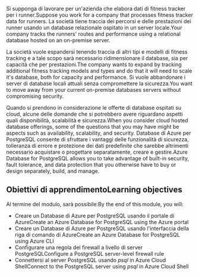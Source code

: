 <span data-ttu-id="8ec01-101">Si supponga di lavorare per un'azienda che elabora dati di fitness tracker per i runner.</span><span class="sxs-lookup"><span data-stu-id="8ec01-101">Suppose you work for a company that processes fitness tracker data for runners.</span></span> <span data-ttu-id="8ec01-102">La società tiene traccia dei percorsi e delle prestazioni dei runner usando un database relazionale ospitato in un server locale.</span><span class="sxs-lookup"><span data-stu-id="8ec01-102">Your company tracks the runners' routes and performance using a relational database hosted on an on-premise server.</span></span>

<span data-ttu-id="8ec01-103">La società vuole espandersi tenendo traccia di altri tipi e modelli di fitness tracking e a tale scopo sarà necessario ridimensionare il database, sia per capacità che per prestazioni.</span><span class="sxs-lookup"><span data-stu-id="8ec01-103">The company wants to expand by tracking additional fitness tracking models and types and do that it will need to scale it's database, both for capacity and performance.</span></span> <span data-ttu-id="8ec01-104">Si vuole abbandonare i server di database locali attuali senza compromettere la sicurezza.</span><span class="sxs-lookup"><span data-stu-id="8ec01-104">You want to move away from your current on-premise databases servers without compromising security.</span></span>

<span data-ttu-id="8ec01-105">Quando si prendono in considerazione le offerte di database ospitati su cloud, alcune delle domande che si potrebbero avere riguardano aspetti quali disponibilità, scalabilità e sicurezza.</span><span class="sxs-lookup"><span data-stu-id="8ec01-105">When you consider cloud hosted database offerings, some of the questions that you may have might be aspects such as availability, scalability, and security.</span></span> <span data-ttu-id="8ec01-106">Database di Azure per PostgreSQL consente di sfruttare i vantaggi delle funzionalità di sicurezza, tolleranza di errore e protezione dei dati predefinite che sarebbe altrimenti necessario acquistare o progettare separatamente, creare e gestire.</span><span class="sxs-lookup"><span data-stu-id="8ec01-106">Azure Database for PostgreSQL allows you to take advantage of built-in security, fault tolerance, and data protection that you otherwise have to buy or design separately, build, and manage.</span></span>

## <a name="learning-objectives"></a><span data-ttu-id="8ec01-107">Obiettivi di apprendimento</span><span class="sxs-lookup"><span data-stu-id="8ec01-107">Learning objectives</span></span>

<span data-ttu-id="8ec01-108">Al termine del modulo, sarà possibile:</span><span class="sxs-lookup"><span data-stu-id="8ec01-108">By the end of this module, you will:</span></span>
- <span data-ttu-id="8ec01-109">Creare un Database di Azure per PostgreSQL usando il portale di Azure</span><span class="sxs-lookup"><span data-stu-id="8ec01-109">Create an Azure Database for PostgreSQL using the Azure portal</span></span>
- <span data-ttu-id="8ec01-110">Creare un Database di Azure per PostgreSQL usando l'interfaccia della riga di comando di Azure</span><span class="sxs-lookup"><span data-stu-id="8ec01-110">Create an Azure Database for PostgreSQL using Azure CLI</span></span>
- <span data-ttu-id="8ec01-111">Configurare una regola del firewall a livello di server PostgreSQL</span><span class="sxs-lookup"><span data-stu-id="8ec01-111">Configure a PostgreSQL server-level firewall rule</span></span>
- <span data-ttu-id="8ec01-112">Connettersi al server PostgreSQL usando _psql_ in Azure Cloud Shell</span><span class="sxs-lookup"><span data-stu-id="8ec01-112">Connect to the PostgreSQL server using _psql_ in Azure Cloud Shell</span></span>
